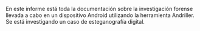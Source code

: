 En este informe está toda la documentación sobre la investigación forense llevada a cabo en un dispositivo Android utilizando la herramienta Andriller. Se está investigando un caso de esteganografía digital. 
